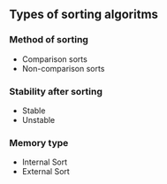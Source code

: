## Types of sorting algoritms

### Method of sorting 
- Comparison sorts
- Non-comparison sorts

### Stability after sorting 
- Stable 
- Unstable

### Memory type
- Internal Sort  
- External Sort

